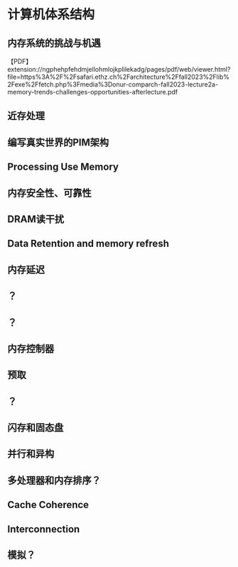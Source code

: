 # 计算机体系结构

## 内存系统的挑战与机遇

【PDF】extension://ngphehpfehdmjellohmlojkplilekadg/pages/pdf/web/viewer.html?file=https%3A%2F%2Fsafari.ethz.ch%2Farchitecture%2Ffall2023%2Flib%2Fexe%2Ffetch.php%3Fmedia%3Donur-comparch-fall2023-lecture2a-memory-trends-challenges-opportunities-afterlecture.pdf





## 近存处理

## 编写真实世界的PIM架构

## Processing Use Memory

## 内存安全性、可靠性

## DRAM读干扰

## Data Retention and memory refresh

## 内存延迟

## ？

## ？

## 内存控制器

## 预取

## ？

## 闪存和固态盘

## 并行和异构

## 多处理器和内存排序？

## Cache Coherence

## Interconnection

## 模拟？